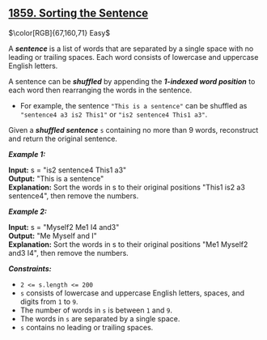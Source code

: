 ## [1859. Sorting the Sentence](https://leetcode.com/problems/sorting-the-sentence/)

$\color[RGB]{67,160,71} Easy$

A ***sentence*** is a list of words that are separated by a single space with no leading or trailing spaces. Each word consists of lowercase and uppercase English letters.

A sentence can be ***shuffled*** by appending the ***1-indexed word position*** to each word then rearranging the words in the sentence.

- For example, the sentence ```"This is a sentence"``` can be shuffled as ```"sentence4 a3 is2 This1"``` or ```"is2 sentence4 This1 a3"```.

Given a ***shuffled sentence*** ```s``` containing no more than 9 words, reconstruct and return the original sentence.

***Example 1:***

<strong>Input:</strong> s = "is2 sentence4 This1 a3"<br>
<strong>Output:</strong> "This is a sentence"<br>
<strong>Explanation:</strong> Sort the words in s to their original positions "This1 is2 a3 sentence4", then remove the numbers.

***Example 2:***

<strong>Input:</strong> s = "Myself2 Me1 I4 and3"<br>
<strong>Output:</strong> "Me Myself and I"<br>
<strong>Explanation:</strong> Sort the words in s to their original positions "Me1 Myself2 and3 I4", then remove the numbers.


***Constraints:***

- ```2 <= s.length <= 200```
- ```s``` consists of lowercase and uppercase English letters, spaces, and digits from ```1``` to ```9```.
- The number of words in ```s``` is between ```1``` and ```9```.
- The words in ```s``` are separated by a single space.
- ```s``` contains no leading or trailing spaces.